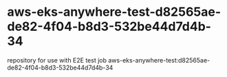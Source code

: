 # aws-eks-anywhere-test-d82565ae-de82-4f04-b8d3-532be44d7d4b-34
repository for use with E2E test job aws-eks-anywhere-test:d82565ae-de82-4f04-b8d3-532be44d7d4b-34
